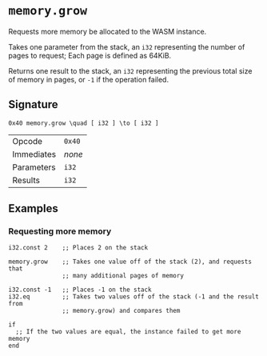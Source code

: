
# `memory.grow`

Requests more memory be allocated to the WASM instance.

Takes one parameter from the stack, an `i32` representing the number of pages to request; Each page is defined as 64KiB.

Returns one result to the stack, an `i32` representing the previous total size of memory in pages, or `-1` if the operation failed.




## Signature

```katex
0x40 memory.grow \quad [ i32 ] \to [ i32 ]
```

|  |  |
|--|--|
| Opcode | `0x40` |
| Immediates | _none_ |
| Parameters | `i32` |
| Results | `i32` |






## Examples

### Requesting more memory

```wasm
i32.const 2    ;; Places 2 on the stack

memory.grow    ;; Takes one value off of the stack (2), and requests that
               ;; many additional pages of memory

i32.const -1   ;; Places -1 on the stack
i32.eq         ;; Takes two values off of the stack (-1 and the result from
               ;; memory.grow) and compares them

if
  ;; If the two values are equal, the instance failed to get more memory
end
```
